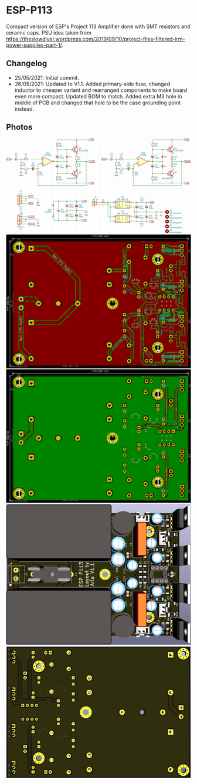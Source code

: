 # ESP-P113
 Compact version of ESP's Project 113 Amplifier done with SMT resistors and ceramic caps. PSU idea taken from https://theslowdiyer.wordpress.com/2019/09/10/project-files-filtered-irm-power-supplies-part-1/.

 ## Changelog
* 25/05/2021: Initial commit.
* 26/05/2021: Updated to V1.1. Added primary-side fuse, changed inductor to cheaper variant and rearranged components to make board even more compact. Updated BOM to match. Added extra M3 hole in middle of PCB and changed that hole to be the case grounding point instead.

 ## Photos
![Schematic](Images/Schem.png)
![Top PCB](Images/PCB_Top.png)
![Bottom PCB](Images/PCB_Bottom.png)
![Top Render](Images/Render_Top.png)
![Bottom Render](Images/Render_Bottom.png)